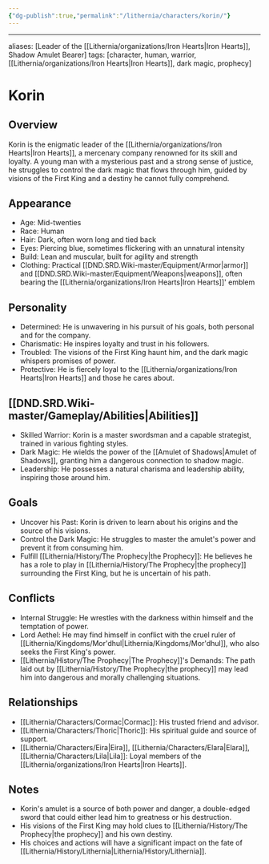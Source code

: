 ```yaml
---
{"dg-publish":true,"permalink":"/lithernia/characters/korin/"}
---
```



---
aliases: [Leader of the [[Lithernia/organizations/Iron Hearts\|Iron Hearts]], Shadow Amulet Bearer]
tags: [character, human, warrior, [[Lithernia/organizations/Iron Hearts\|Iron Hearts]], dark magic, prophecy]

# Korin

## Overview

Korin is the enigmatic leader of the [[Lithernia/organizations/Iron Hearts\|Iron Hearts]], a mercenary company renowned for its skill and loyalty. A young man with a mysterious past and a strong sense of justice, he struggles to control the dark magic that flows through him, guided by visions of the First King and a destiny he cannot fully comprehend.

## Appearance

* Age: Mid-twenties
* Race: Human
* Hair: Dark, often worn long and tied back
* Eyes: Piercing blue, sometimes flickering with an unnatural intensity
* Build: Lean and muscular, built for agility and strength
* Clothing: Practical [[DND.SRD.Wiki-master/Equipment/Armor\|armor]] and [[DND.SRD.Wiki-master/Equipment/Weapons\|weapons]], often bearing the [[Lithernia/organizations/Iron Hearts\|Iron Hearts]]' emblem

## Personality

* Determined:  He is unwavering in his pursuit of his goals, both personal and for the company.
* Charismatic: He inspires loyalty and trust in his followers.
* Troubled: The visions of the First King haunt him, and the dark magic whispers promises of power.
* Protective: He is fiercely loyal to the [[Lithernia/organizations/Iron Hearts\|Iron Hearts]] and those he cares about.

## [[DND.SRD.Wiki-master/Gameplay/Abilities\|Abilities]]

* Skilled Warrior:  Korin is a master swordsman and a capable strategist, trained in various fighting styles.
* Dark Magic:  He wields the power of the [[Amulet of Shadows\|Amulet of Shadows]], granting him a dangerous connection to shadow magic.
* Leadership:  He possesses a natural charisma and leadership ability, inspiring those around him.

## Goals

* Uncover his Past:  Korin is driven to learn about his origins and the source of his visions.
* Control the Dark Magic: He struggles to master the amulet's power and prevent it from consuming him.
* Fulfill [[Lithernia/History/The Prophecy\|the Prophecy]]: He believes he has a role to play in [[Lithernia/History/The Prophecy\|the prophecy]] surrounding the First King, but he is uncertain of his path.

## Conflicts

* Internal Struggle: He wrestles with the darkness within himself and the temptation of power.
* Lord Aethel:  He may find himself in conflict with the cruel ruler of [[Lithernia/Kingdoms/Mor'dhul\|Lithernia/Kingdoms/Mor'dhul]], who also seeks the First King's power.
* [[Lithernia/History/The Prophecy\|The Prophecy]]'s Demands:  The path laid out by [[Lithernia/History/The Prophecy\|the prophecy]] may lead him into dangerous and morally challenging situations.

## Relationships

* [[Lithernia/Characters/Cormac\|Cormac]]:  His trusted friend and advisor.
* [[Lithernia/Characters/Thoric\|Thoric]]:  His spiritual guide and source of support.
* [[Lithernia/Characters/Eira\|Eira]], [[Lithernia/Characters/Elara\|Elara]], [[Lithernia/Characters/Lila\|Lila]]:  Loyal members of the [[Lithernia/organizations/Iron Hearts\|Iron Hearts]].

## Notes

* Korin's amulet is a source of both power and danger, a double-edged sword that could either lead him to greatness or his destruction.
* His visions of the First King may hold clues to [[Lithernia/History/The Prophecy\|the prophecy]] and his own destiny.
* His choices and actions will have a significant impact on the fate of [[Lithernia/History/Lithernia\|Lithernia/History/Lithernia]].

